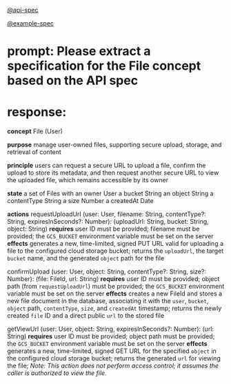 [@api-spec](../../tools/apispec.md)

[@example-spec](../Posting/Posting.md)

# prompt: Please extract a specification for the File concept based on the API spec

# response:

**concept** File (User)

**purpose** manage user-owned files, supporting secure upload, storage, and retrieval of content

**principle** users can request a secure URL to upload a file, confirm the upload to store its metadata, and then request another secure URL to view the uploaded file, which remains accessible by its owner

**state**
  a set of Files with
    an owner User
    a bucket String
    an object String
    a contentType String
    a size Number
    a createdAt Date

**actions**
  requestUploadUrl (user: User, filename: String, contentType?: String, expiresInSeconds?: Number): (uploadUrl: String, bucket: String, object: String)
    **requires** user ID must be provided; filename must be provided; the `GCS_BUCKET` environment variable must be set on the server
    **effects** generates a new, time-limited, signed PUT URL valid for uploading a file to the configured cloud storage bucket; returns the `uploadUrl`, the target `bucket` name, and the generated `object` path for the file

  confirmUpload (user: User, object: String, contentType?: String, size?: Number): (file: FileId, url: String)
    **requires** user ID must be provided; object path (from `requestUploadUrl`) must be provided; the `GCS_BUCKET` environment variable must be set on the server
    **effects** creates a new FileId and stores a new file document in the database, associating it with the `user`, `bucket`, `object` path, `contentType`, `size`, and `createdAt` timestamp; returns the newly created `file` ID and a direct public `url` to the stored file

  getViewUrl (user: User, object: String, expiresInSeconds?: Number): (url: String)
    **requires** user ID must be provided; object path must be provided; the `GCS_BUCKET` environment variable must be set on the server
    **effects** generates a new, time-limited, signed GET URL for the specified `object` in the configured cloud storage bucket; returns the generated `url` for viewing the file; *Note: This action does not perform access control; it assumes the caller is authorized to view the file.*